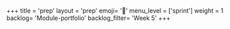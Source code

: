 +++
title = 'prep'
layout = 'prep'
emoji= '📝'
menu_level = ['sprint']
weight = 1
backlog= 'Module-portfolio'
backlog_filter= 'Week 5'
+++
